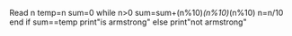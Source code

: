 Read n
temp=n
sum=0
while n>0
sum=sum+(n%10)*(n%10)*(n%10)
n=n/10
end
if sum==temp
print"is armstrong"
else
print"not armstrong"
